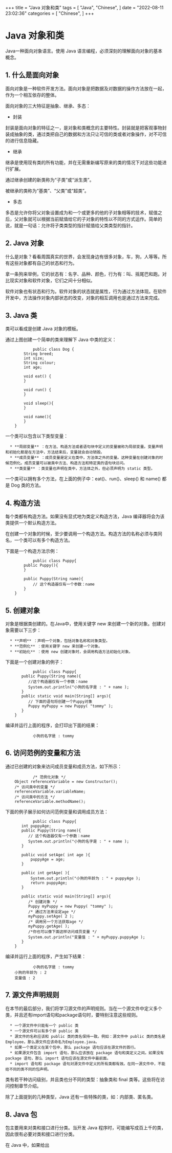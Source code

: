 +++
title = "Java 对象和类"
tags = [
"Java",
"Chinese",
]
date = "2022-08-11 23:02:36"
categories = [
"Chinese",
]
+++
# Java 对象和类

Java一种面向对象语言。使用 Java 语言编程，必须深刻的理解面向对象的基本概念。



## 1\. 什么是面向对象

面向对象是一种软件开发方法。面向对象是把数据及对数据的操作方法放在一起，作为一个相互依存的整体。

面向对象的三大特征是抽象、继承、多态：

  * 封装

封装是面向对象的特征之一，是对象和类概念的主要特性。封装就是把客观事物封装成抽象的类，通过类把自己的数据和方法只让可信的类或者对象操作，对不可信的进行信息隐藏。

  * 继承

继承是使用现有类的所有功能，并在无需重新编写原来的类的情况下对这些功能进行扩展。

通过继承创建的新类称为“子类”或“派生类”。

被继承的类称为“基类”、“父类”或“超类”。

  * 多态

多态是允许你将父对象设置成为和一个或更多的他的子对象相等的技术，赋值之后，父对象就可以根据当前赋值给它的子对象的特性以不同的方式运作。简单的说，就是一句话：允许将子类类型的指针赋值给父类类型的指针。



## 2\. Java 对象

什么是对象？看看周围真实的世界，会发现身边有很多对象，车，狗，人等等。所有这些对象都有自己的状态和行为。

拿一条狗来举例，它的状态有：名字、品种、颜色，行为有：叫、摇尾巴和跑。对比现实对象和软件对象，它们之间十分相似。

软件对象也有状态和行为。软件对象的状态就是属性，行为通过方法体现。在软件开发中，方法操作对象内部状态的改变，对象的相互调用也是通过方法来完成。



## 3\. Java 类

类可以看成是创建 Java 对象的模板。

通过上图创建一个简单的类来理解下 Java 中类的定义：

        
                public class Dog {
            String breed;
            int size;
            String colour;
            int age;
         
            void eat() {
            }
         
            void run() {
            }
         
            void sleep(){
            }
         
            void name(){
            }
        }
        

一个类可以包含以下类型变量：

      * **局部变量** ：在方法、构造方法或者语句块中定义的变量被称为局部变量。变量声明和初始化都是在方法中，方法结束后，变量就会自动销毁。
      * **成员变量** ：成员变量是定义在类中，方法体之外的变量。这种变量在创建对象的时候范例化。成员变量可以被类中方法、构造方法和特定类的语句块访问。
      * **类变量** ：类变量也声明在类中，方法体之外，但必须声明为 static 类型。

一个类可以拥有多个方法，在上面的例子中：eat()、run()、sleep() 和 name() 都是 Dog 类的方法。



## 4\. 构造方法

每个类都有构造方法。如果没有显式地为类定义构造方法，Java 编译器将会为该类提供一个默认构造方法。

在创建一个对象的时候，至少要调用一个构造方法。构造方法的名称必须与类同名，一个类可以有多个构造方法。

下面是一个构造方法示例：

        
                public class Puppy{
            public Puppy(){
            }
         
            public Puppy(String name){
                // 这个构造器仅有一个参数：name
            }
        }
        



## 5\. 创建对象

对象是根据类创建的。在Java中，使用关键字 new 来创建一个新的对象。创建对象需要以下三步：

      * **声明** ：声明一个对象，包括对象名称和对象类型。
      * **范例化** ：使用关键字 new 来创建一个对象。
      * **初始化** ：使用 new 创建对象时，会调用构造方法初始化对象。

下面是一个创建对象的例子：

        
                public class Puppy{
           public Puppy(String name){
              //这个构造器仅有一个参数：name
              System.out.println("小狗的名字是 : " + name ); 
           }
           public static void main(String[] args){
              // 下面的语句将创建一个Puppy对象
              Puppy myPuppy = new Puppy( "tommy" );
           }
        }
        

编译并运行上面的程序，会打印出下面的结果：

        
                小狗的名字是 : tommy
        



## 6\. 访问范例的变量和方法

通过已创建的对象来访问成员变量和成员方法，如下所示：

        
                /* 范例化对象 */
        Object referenceVariable = new Constructor();
        /* 访问类中的变量 */
        referenceVariable.variableName;
        /* 访问类中的方法 */
        referenceVariable.methodName();
        

下面的例子展示如何访问范例变量和调用成员方法：

        
                public class Puppy{
           int puppyAge;
           public Puppy(String name){
              // 这个构造器仅有一个参数：name
              System.out.println("小狗的名字是 : " + name ); 
           }
         
           public void setAge( int age ){
               puppyAge = age;
           }
         
           public int getAge( ){
               System.out.println("小狗的年龄为 : " + puppyAge ); 
               return puppyAge;
           }
         
           public static void main(String[] args){
              /* 创建对象 */
              Puppy myPuppy = new Puppy( "tommy" );
              /* 通过方法来设定age */
              myPuppy.setAge( 2 );
              /* 调用另一个方法获取age */
              myPuppy.getAge( );
              /*你也可以像下面这样访问成员变量 */
              System.out.println("变量值 : " + myPuppy.puppyAge ); 
           }
        }
        

编译并运行上面的程序，产生如下结果：

        
                小狗的名字是 : tommy
        小狗的年龄为 : 2
        变量值 : 2
        



## 7\. 源文件声明规则

在本节的最后部分，我们将学习源文件的声明规则。当在一个源文件中定义多个类，并且还有import语句和package语句时，要特别注意这些规则。

      * 一个源文件中只能有一个 public 类
      * 一个源文件可以有多个非 public 类
      * 源文件的名称应该和 public 类的类名保持一致。例如：源文件中 public 类的类名是 Employee，那么源文件应该命名为Employee.java。
      * 如果一个类定义在某个包中，那么 package 语句应该在源文件的首行。
      * 如果源文件包含 import 语句，那么应该放在 package 语句和类定义之间。如果没有 package 语句，那么 import 语句应该在源文件中最前面。
      * import 语句和 package 语句对源文件中定义的所有类都有效。在同一源文件中，不能给不同的类不同的包声明。

类有若干种访问级别，并且类也分不同的类型：抽象类和 final 类等。这些将在访问控制章节介绍。

除了上面提到的几种类型，Java 还有一些特殊的类，如：内部类、匿名类。



## 8\. Java 包

包主要用来对类和接口进行分类。当开发 Java 程序时，可能编写成百上千的类，因此很有必要对类和接口进行分类。

在 Java 中，如果给出

